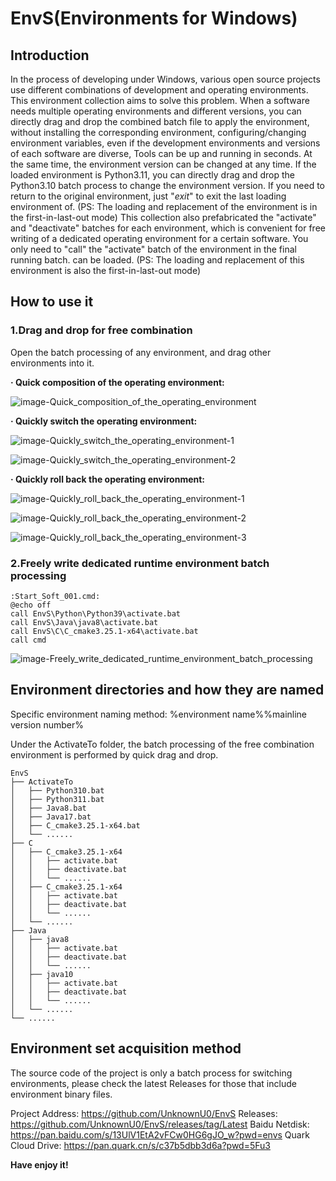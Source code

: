 # EnvS(Environments for Windows)

## Introduction

In the process of developing under Windows, various open source projects use different combinations of development and operating environments. This environment collection aims to solve this problem.
When a software needs multiple operating environments and different versions, you can directly drag and drop the combined batch file to apply the environment, without installing the corresponding environment, configuring/changing environment variables, even if the development environments and versions of each software are diverse, Tools can be up and running in seconds.
At the same time, the environment version can be changed at any time. If the loaded environment is Python3.11, you can directly drag and drop the Python3.10 batch process to change the environment version. If you need to return to the original environment, just "*exit*" to exit the last loading environment of. (PS: The loading and replacement of the environment is in the first-in-last-out mode)
This collection also prefabricated the "activate" and "deactivate" batches for each environment, which is convenient for free writing of a dedicated operating environment for a certain software. You only need to "call" the "activate" batch of the environment in the final running batch. can be loaded. (PS: The loading and replacement of this environment is also the first-in-last-out mode)

## How to use it

### 1.Drag and drop for free combination

Open the batch processing of any environment, and drag other environments into it.

**· Quick composition of the operating environment:**

![image-Quick_composition_of_the_operating_environment](./images/image-Quick_composition_of_the_operating_environment.png)

**· Quickly switch the operating environment:**

![image-Quickly_switch_the_operating_environment-1](./images/image-Quickly_switch_the_operating_environment-1.png)

![image-Quickly_switch_the_operating_environment-2](./images/image-Quickly_switch_the_operating_environment-2.png)

**· Quickly roll back the operating environment:**

![image-Quickly_roll_back_the_operating_environment-1](./images/image-Quickly_roll_back_the_operating_environment-1.png)

![image-Quickly_roll_back_the_operating_environment-2](./images/image-Quickly_roll_back_the_operating_environment-2.png)

![image-Quickly_roll_back_the_operating_environment-3](./images/image-Quickly_roll_back_the_operating_environment-3.png)

### 2.Freely write dedicated runtime environment batch processing

```
:Start_Soft_001.cmd:
@echo off
call EnvS\Python\Python39\activate.bat
call EnvS\Java\java8\activate.bat
call EnvS\C\C_cmake3.25.1-x64\activate.bat
call cmd
```

![image-Freely_write_dedicated_runtime_environment_batch_processing](./images/image-Freely_write_dedicated_runtime_environment_batch_processing.png)

## Environment directories and how they are named

Specific environment naming method: %environment name%%mainline version number%

Under the ActivateTo folder, the batch processing of the free combination environment is performed by quick drag and drop.

```
EnvS
├── ActivateTo
│   ├── Python310.bat
│   ├── Python311.bat
│   ├── Java8.bat
│   ├── Java17.bat
│   ├── C_cmake3.25.1-x64.bat
│   └── ......
├── C
│   ├── C_cmake3.25.1-x64
│   │   ├── activate.bat
│   │   ├── deactivate.bat
│   │   └── ......
│   ├── C_cmake3.25.1-x64
│   │   ├── activate.bat
│   │   ├── deactivate.bat
│   │   └── ......
│   └── ......
├── Java
│   ├── java8
│   │   ├── activate.bat
│   │   ├── deactivate.bat
│   │   └── ......
│   ├── java10
│   │   ├── activate.bat
│   │   ├── deactivate.bat
│   │   └── ......
│   └── ......
└── ......
```

## Environment set acquisition method

The source code of the project is only a batch process for switching environments, please check the latest Releases for those that include environment binary files.



Project Address: https://github.com/UnknownU0/EnvS
Releases: https://github.com/UnknownU0/EnvS/releases/tag/Latest
Baidu Netdisk: https://pan.baidu.com/s/13UlV1EtA2vFCw0HG6gJO_w?pwd=envs
Quark Cloud Drive: https://pan.quark.cn/s/c37b5dbb3d6a?pwd=5Fu3




**Have enjoy it!**


